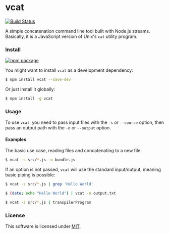 # vcat

[![Build Status](https://travis-ci.org/vekat/vcat.svg?branch=master)](https://travis-ci.org/vekat/vcat)

A simple concatenation command line tool built with Node.js streams.  
Basically, it is a JavaScript version of Unix's `cat` utility program.

### Install

[![npm package](https://nodei.co/npm/vcat.png?mini=true)](https://nodei.co/npm/vcat/)

You might want to install `vcat` as a development dependency:
```bash
$ npm install vcat --save-dev
```
Or just install it globally:
```bash
$ npm install -g vcat
```

### Usage

To use `vcat`, you need to pass input files with the `-s` or `--source` option, then pass an output path with the `-o` or `--output` option.

#### Examples

The basic use case, reading files and concatenating to a new file:
```bash
$ vcat -s src/*.js -o bundle.js
```

If an option is not passed, `vcat` will use the standard input/output, meaning basic piping is possible:
```bash
$ vcat -s src/*.js | grep 'Hello World'
```
```bash
$ (date; echo "Hello World") | vcat -o output.txt
```
```bash
$ vcat -s src/*.js | transpilerProgram
```

### License

This software is licensed under [MIT](license).
